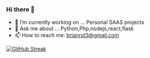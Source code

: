 ### Hi there 👋
- 🔭 I’m currently working on ...  Personal SAAS projects
- 💬 Ask me about ... Python,Php,nodejs,react,flask
- 📫 How to reach me: brianrut3@gmail.com

<!--
**theoreticallybrian/theoreticallybrian** is a ✨ _special_ ✨ repository because its `README.md` (this file) appears on your GitHub profile.

Here are some ideas to get you started:




-->

[![GitHub Streak](https://streak-stats.demolab.com/?user=theoreticallybrian)](https://git.io/streak-stats)

